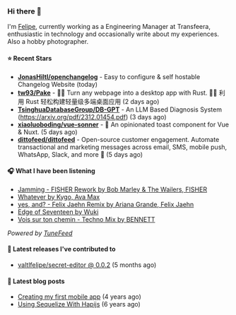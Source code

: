 ### Hi there 👋

I'm [Felipe](https://felipevm.com), currently working as a Engineering Manager at Transfeera, enthusiastic in technology and occasionally write about my experiences. Also a hobby photographer.

#### ⭐ Recent Stars
- **[JonasHiltl/openchangelog](https://github.com/JonasHiltl/openchangelog)** - Easy to configure &amp; self hostable Changelog Website (today)
- **[tw93/Pake](https://github.com/tw93/Pake)** - 🤱🏻 Turn any webpage into a desktop app with Rust.  🤱🏻 利用 Rust 轻松构建轻量级多端桌面应用 (2 days ago)
- **[TsinghuaDatabaseGroup/DB-GPT](https://github.com/TsinghuaDatabaseGroup/DB-GPT)** - An LLM Based Diagnosis System  (https://arxiv.org/pdf/2312.01454.pdf) (3 days ago)
- **[xiaoluoboding/vue-sonner](https://github.com/xiaoluoboding/vue-sonner)** - 🔔 An opinionated toast component for Vue &amp; Nuxt. (5 days ago)
- **[dittofeed/dittofeed](https://github.com/dittofeed/dittofeed)** - Open-source customer engagement. Automate transactional and marketing messages across email, SMS, mobile push, WhatsApp, Slack, and more 📨 (5 days ago)

#### 🎧 What I have been listening
- [Jamming - FISHER Rework by Bob Marley &amp; The Wailers, FISHER](https://open.spotify.com/track/2gKewcQZEV1fqoWH81RUDk)
- [Whatever by Kygo, Ava Max](https://open.spotify.com/track/0LMwmV37RCmBO2so0szAFs)
- [yes, and? - Felix Jaehn Remix by Ariana Grande, Felix Jaehn](https://open.spotify.com/track/6R5licKQW6P3UD64RWtKxb)
- [Edge of Seventeen by Wuki](https://open.spotify.com/track/5IFSvSEeCAvvBEQ85poqKB)
- [Vois sur ton chemin - Techno Mix by BENNETT](https://open.spotify.com/track/31nfdEooLEq7dn3UMcIeB5)

_Powered by [TuneFeed](https://tunefeed.app?ref=valtlfelipe-gh-profile)_ 

#### 🚀 Latest releases I've contributed to


- [valtlfelipe/secret-editor @ 0.0.2](https://github.com/valtlfelipe/secret-editor/releases/tag/0.0.2) (5 months ago)

#### 📄 Latest blog posts
- [Creating my first mobile app](https://felipevm.com/posts/creating-my-first-mobile-app/) (4 years ago)
- [Using Sequelize With Hapijs](https://felipevm.com/posts/using-sequelize-with-hapijs/) (6 years ago)
